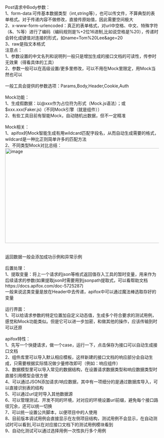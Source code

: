 Post请求中Body参数：<br>
1、form-data:可传基本数据类型（int,string等），也可以传文件，不算典型的表单格式。对于传递内容不做修改，直接传原始值，因此需要空间极大<br>
2、x-www-form-urlencoded：真正的表单格式，对url中空格、中文、特殊字符（&、%等）进行了编码（编码规则是%+2位16进制,比如说空格是%20），传递时会转化成键值对连接的形式，如name=Tom%20Lee&age=20<br>
3、raw是指文本格式<br>
注意点：<br>
1、参数设置的中文名列和说明列一般只是增加生成的接口文档的可读性，传参时无效果（得看具体的工具）<br>
2、参数一般可以在高级设置/更多里修改，可以不用在Mock里限定，用Mock当然也可以<br>
<br>
一般工具会提供的参数选项：Params,Body,Header,Cookie,Auth<br>
<br>
Mock功能：<br>
1、生成假数据：以@xxx作为占位符为形式（Mock.js语法）；或$xxx.xxx(Faker.js)（不同Mock引擎（就是组件））<br>
2、有些工具目前有智能Mock，自动随机出数据，但不一定精准<br>
<br>
Mock相关：<br>
1、apifox的Mock智能生成有用wildcard匹配字段名，从而自动生成需要的格式，wildcard是一种比正则简单许多的匹配方法<br>
2、不同类型Mock对比总结：<br>
<img width="1105" height="310" alt="image" src="https://github.com/user-attachments/assets/bb775e8d-ff67-4511-9af6-3203fd57cdd6" /><br>
<br>
<br>
返回数据一般会添加成功示例和异常示例<br>
<br>
后置处理：<br>
1、提取变量：将上一个请求的json等格式返回值存入工具的暂时变量，用来作为后续请求的参数(如果提取json时需要用到jsonpath提取式，可以看帮助文档https://docs.apifox.com/doc-5725287)<br>
一般来说这类变量是放在Header中去传递，apifox中可以通过魔法棒选取存好的变量<br>
<br>
运行界面：<br>
1、可以给请求参数的特定位置加自定义动态值，生成多个符合要求的测试用例，感觉和Mock功能类似。但是它可以进一步加密，和做其他的操作，应该传输到时可以还原<br>
<br>
apifox特性：<br>
1、先写一个快捷请求，做一个case，运行一下，点击保存为接口可以自动生成接口文档<br>
2、组件库里可以导入默认相应模板，这样新建的接口文档的响应部分会自动生成，只需要根据实际情况做少量修改即可（例如：响应组件）<br>
3、数据模型里可以导入常见的数据结构，在设置请求数据类型和响应数据类型时直接引用模型会很方便<br>
4、可以通过JSON添加请求/响应数据，其中有一项细分的是通过数据库导入，可以直接识别表的结构<br>
5、可以通过url定时导入其他数据源<br>
6、可以管理测试、开发不同的环境，对对应的环境设置url前缀，避免每个接口路径冗余，还可以统一切换<br>
7、可以统一设置公共脚本，以便项目中的人使用<br>
8、目前版本调试用例会直接显示在左侧项目结构，测试用例不会显示，在自动测试时可以看到,可以在对应接口文档下的测试用例模块看到<br>
9、自动化测试可以通过选择用例一次性执行多个用例<br>
